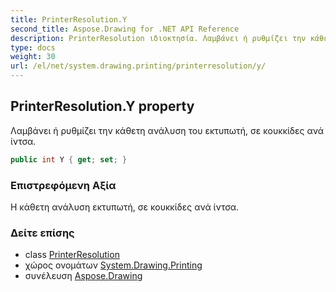 ```yaml
---
title: PrinterResolution.Y
second_title: Aspose.Drawing for .NET API Reference
description: PrinterResolution ιδιοκτησία. Λαμβάνει ή ρυθμίζει την κάθετη ανάλυση του εκτυπωτή σε κουκκίδες ανά ίντσα.
type: docs
weight: 30
url: /el/net/system.drawing.printing/printerresolution/y/
---
```

## PrinterResolution.Y property

Λαμβάνει ή ρυθμίζει την κάθετη ανάλυση του εκτυπωτή, σε κουκκίδες ανά ίντσα.

```csharp
public int Y { get; set; }
```

### Επιστρεφόμενη Αξία

Η κάθετη ανάλυση εκτυπωτή, σε κουκκίδες ανά ίντσα.

### Δείτε επίσης

* class [PrinterResolution](../)
* χώρος ονομάτων [System.Drawing.Printing](../../printerresolution/)
* συνέλευση [Aspose.Drawing](../../../)


